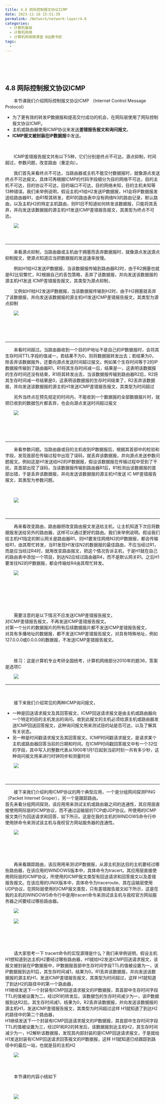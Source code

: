 ```yaml
---
title: 4.8 网际控制报文协议ICMP
date: 2023-11-16 15:51:39
permalink: /Network/network-layer/4.8
categories:
  - 计算机基础
  - 计算机网络
  - 计算机网络微课堂-B站教书匠
tags:
  - 
---
```


　　‍

　　‍

## 4.8 网际控制报文协议ICMP

　　本节课我们介绍网际控制报文协议ICMP （Internet Control Message Protocol）
<!-- more -->

* 为了更有效的转发IP数据报和提高交付成功的机会，在网际层使用了网际控制报文协议ICMP。
* 主机或路由器使用ICMP协议来发送**差错报告报文和询问报文**。
* **ICMP报文被封装在IP数据报**中发送。

　　‍

　　ICMP差错报告报文共有以下5种，它们分别是终点不可达，源点抑制，时间超过，参数问题，改变路由（重定向）。

　　我们首先来看终点不可达，当路由器或主机不能交付数据报时，就像源点发送终点不可达报文。具体可再根据ICMP的代码字段细分为目的网络不可达，目的主机不可达，目的协议不可达，目的端口不可达，目的网络未知，目的主机未知等13种错误。我们来举例说明，假设主机H1给H2发送IP数据报，H1会将IP数据报发送给路由器R1，由R1帮其转发，若R1的路由表中没有网络N3的路由记录，默认路由，以及主机H2的特定主机路由，则R1旧不知道如何转发该数据报，只能将其丢弃，并向发送该数据报的源主机H1发送ICMP差错报告报文，其类型为终点不可达。

　　![](https://image.peterjxl.com/blog/image-20211218213908-451999e.png)

　　‍

---

　　来看源点抑制，当路由器或主机由于拥塞而丢弃数据报时，就像源点发送源点抑制报文，使源点知道应当把数据报的发送速率放慢。

　　例如H1给H2发送IP数据报，当该数据报传输到路由器R2时，由于R2拥塞也就是R2比较繁忙，R2根据自己的丢包策略，丢弃了该数据报，并向发送该数据报的源主机H1发送 ICMP差错报告报文，其类型为源点抑制，

　　又例如H1给H2发送IP数据报，当该数据报传输到H2时，由于H2拥塞就丢弃了该数据报，并向发送该数据报的源主机H1发送ICMP差错报告报文，其类型为源点抑制

　　![](https://image.peterjxl.com/blog/image-20211218214026-3141412.png)

　　‍

　　‍

---

　　来看时间超过。当路由器收到一个目的IP地址不是自己的IP数据报时，会将其生存时间TTL字段的值减一，若结果不为0，则将数据报转发出去；若结果为0，除丢弃该数据报外，还要向源点发送时间超过报文。例如某个生存时间等于2的IP数据报传输到了路由器R1，R1将其生存时间减一后，结果是一，这表明该数据报的生存时间还没有结束，R1将其转发出去，当该数据报传输到路由器R2后，R2将其生存时间减一号结果是0，这表明该数据报的生存时间结束了，R2丢弃该数据报，并向发送该数据报的源主机H1发送ICMP差错报告报文，其类型为时间超过

　　另外当终点在预先规定的时间内，不能收到一个数据报的全部数据报片时，就把已收到的数据包片都丢弃，也会向源点发送时间超过报文

　　![](https://image.peterjxl.com/blog/image-20211218214158-lf39m0i.png)

　　‍

　　‍

---

　　来看参数问题。当路由器或目的主机收到IP数据报后，根据其首部中的检验和字段，发现首部在传输过程中出现了误码，就丢弃该数据报，并向源点发送参数问题报文。例如这是H1发送给H2的IP数据报，假设该数据报在传输过程中受到了干扰，其首部出现了误码，当该数据报传输到路由器R1后，R1检测出该数据报的首部出错，于是丢弃该数据报，并向发送该数据报的源主机H1发送 IC MP差错报告报文，其类型为参数问题。

　　‍

　　![](https://image.peterjxl.com/blog/image-20211218214350-or0t0e1.png)

　　‍

---

　　再来看改变路由，路由器把改变路由报文发送给主机，让主机知道下次应将数据报发送给另外的路由器，这样可以通过更好的路由。我们来举例说明。假设我们给主机H1指定的默认网关是路由器R1，则H1要发往网络N2的IP数据报，都会传输给R1，由其帮忙转发，当R1发现H1发往N2的数据报的最佳路由，不应当经过R1，而是应当经过R4时，就用改变路由报文，把这个情况告诉主机，于是H1就在自己的路由表中添加一个项目，到达N2应经过路由器R4，而不是默认网关R1。之后H1要发往N2的IP数据报，都会传输给R4由其帮忙转发。

　　![](https://image.peterjxl.com/blog/image-20211218214528-hjxsoq2.png)

　　‍

　　‍

　　‍

　　需要注意的是以下情况不应发送ICMP差错报告报文，  
对ICMP差错报告报文，不再发送ICMP差错报告报文。  
对第一个分片的数据报片的所有后续数据报片都不发送ICMP差错报告报文，  
对具有多播地址的数据报，都不发送ICMP差错报告报文，对具有特殊地址，例如127.0.0.0或0.0.0.0的数据报，不发送ICMP差错报告报文。

　　‍

　　练习：这是计算机专业考研全国统考，计算机网络部分2010年的题36，答案是选项C

　　![](https://image.peterjxl.com/blog/image-20211218214643-6w2kjlc.png)

---

　　‍

　　接下来我们介绍常见的两种ICMP询问报文，  

* 一种是回送请求报文及其回答报文，ICMP回送请求报文是由主机或路由器向一个特定的目的主机发出的询问。收到此报文的主机必须给源主机或路由器发送ICMP回送回答报文，这种询问报文用来测试目的站是否可达，以及了解其有关状态。
* 另一种是时间戳请求报文及其回答报文。ICMP时间戳请求报文，是请求某个主机或路由器回答当前的日期和时间。在ICMP时间戳回答报文中有一个32位的字段，其中写入的整数代表从1900年1月1日起到当前时刻一共有多少秒，这种询问报文用来进行时钟同步和测量时间

　　![](https://image.peterjxl.com/blog/image-20211218214755-okkyh3z.png)

　　‍

---

　　接下来我们介绍利用ICMP协议的两个典型应用，一个是分组网间探测PING（Packet Internet Groper），另一个是跟踪路由。  
首先来看分组网间探测，该应用用来测试主机或路由器之间的连通性，其应用层直接使用网际层的ICMP协议，而不通过运输层的TCP或UDP协议。所使用的ICMP报文类行为回送请求和回答，如下所示。这是在我的主机的WINDOWS命令行中使用拼命令来测试该主机与我校官方网站服务器的连通性。

　　![](https://image.peterjxl.com/blog/image-20211218214917-1sascae.png)

　　‍

　　‍

　　再来看跟踪路由，该应用用来测试IP数据报，从源主机到达目的主机要经过哪些路由器，在该应用的WINDOWS版本中，具体命令为tracert。其应用层直接使用网际层的ICMP协议，所使用的ICMP报文类型有回送请求和回答报文以及差错报告报文。在该应用的UNIX版本中，具体命令为traceroute、其在运输层使用UDP协议，在网际层使用的ICMP报文类型，只有差错报告报文如下所示，这是在我的主机的WINDOWS命令行中是用tracert命令来测试该主机与我校官方网站服务器之间要经过哪些路由器。

　　![](https://image.peterjxl.com/blog/image-20211218215055-5fgrpxy.png)

　　![](https://image.peterjxl.com/blog/image-20211218215104-ikvttnq.png)

　　‍

　　‍

　　请大家思考一下 tracert命令的实现源理是什么？我们来举例说明，假设主机H1想知道到达主机H2要经过哪些路由器，H1就给H2发送ICMP回送请求报文，该报文被封装在IP数据报中，IP数据报首部中生存时间字段TTL的值被设置为一，该IP数据报到达R1后，其生存时间减1，结果为0。R1丢弃该数据报，并向发送该数据报的源主机H1，发送ICMP差错报告报文，其类型为时间超过，这样 H1就知道了到达H2的路径中的第一个路由器，  
H1继续发送下一个封装有ICMP回送请求报文的IP数据报，其首部中生存时间字段TTL的值被设置为二，经过R1的转发后，该数据包的生存时间减少为一，该IP数据报到达R2后，其生存时间减1，结果为0，R2丢弃该数据报，并向发送该数据报的源主机H1，发送ICMP差错报告报文，其类型为时间超过这样 H1就知道了到达H2的路径中的第二个路由器，  
H1继续发送下一个封装有ICMP回送请求报文的IP数据报，其首部中生存时间字段TTL的值被设置为三，经过R1和R2的转发后，该数据报到达主机H2，其生存时间减少为一，H2解析该数据报，发现其内部封装的是ICMP回送请求报文，于是就给H1发送封装有ICMP回送请求回答报文的IP数据报，这样 H1就知道已经跟踪到路径中的最后一站，也就是目的主机H2

　　![](https://image.peterjxl.com/blog/image-20211218215337-uv54qh7.png)

　　‍

　　本节课的内容小结如下

　　‍

　　![](https://image.peterjxl.com/blog/image-20211218215405-6axuk7o.png)

　　‍

　　‍